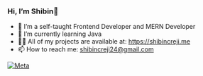 ###  Hi, I’m Shibin👋

- 👀 I’m a self-taught Frontend Developer and MERN Developer
- 🌱 I’m currently learning Java
- 👨‍💻 All of my projects are available at: https://shibincreji.me
- 📫 How to reach me: shibincreji24@gmail.com

<a href='https://www.credly.com/badges/25cd0499-8e5f-4219-a908-4ab5319847ee/public_url' target="_blank"><img alt='Meta' src='https://img.shields.io/badge/Meta_FrontEnd Developer-100000?style=flat&logo=Meta&logoColor=005EDE&labelColor=FFFAFA&color=733278'/></a>




